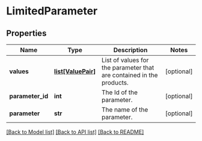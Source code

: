 # LimitedParameter

## Properties
Name | Type | Description | Notes
------------ | ------------- | ------------- | -------------
**values** | [**list[ValuePair]**](ValuePair.md) | List of values for the parameter that are contained in the products. | [optional] 
**parameter_id** | **int** | The Id of the parameter. | [optional] 
**parameter** | **str** | The name of the parameter. | [optional] 

[[Back to Model list]](../README.md#documentation-for-models) [[Back to API list]](../README.md#documentation-for-api-endpoints) [[Back to README]](../README.md)


